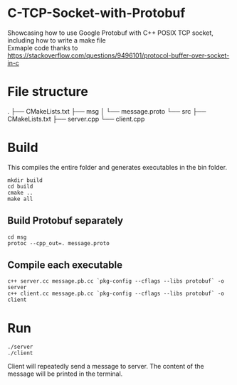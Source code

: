 # C-TCP-Socket-with-Protobuf
Showcasing how to use Google Protobuf with C++ POSIX TCP socket, including how to write a make file <br>
Exmaple code thanks to https://stackoverflow.com/questions/9496101/protocol-buffer-over-socket-in-c

# File structure
.
├── CMakeLists.txt
├── msg
│   └── message.proto
└── src
    ├── CMakeLists.txt
    ├── server.cpp
    └── client.cpp
        
# Build
This compiles the entire folder and generates executables in the bin folder.

	mkdir build
	cd build
	cmake ..
	make all

## Build Protobuf separately
	
	cd msg
	protoc --cpp_out=. message.proto

## Compile each executable

	c++ server.cc message.pb.cc `pkg-config --cflags --libs protobuf` -o server
	c++ client.cc message.pb.cc `pkg-config --cflags --libs protobuf` -o client

# Run
	./server
	./client

Client will repeatedly send a message to server. The content of the message will be printed in the terminal.



